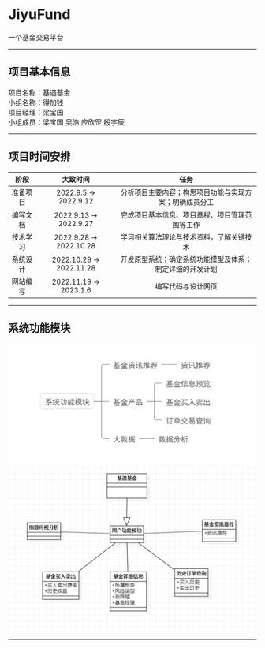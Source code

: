 # JiyuFund
一个基金交易平台  
___
## 项目基本信息
项目名称：基遇基金    
小组名称：得加钱  
项目经理：梁宝国  
小组成员：梁宝国 吴浩 应欣罡 殷宇辰  
___
## 项目时间安排
| 阶段 | 大致时间 | 任务 |
| :----: | :----: | :----: |
| 准备项目 | 2022.9.5 -> 2022.9.12 | 分析项目主要内容；构思项目功能与实现方案；明确成员分工 |
| 编写文档 | 2022.9.13 -> 2022.9.27 | 完成项目基本信息、项目章程、项目管理范围等工作 |
| 技术学习 | 2022.9.28 -> 2022.10.28 | 学习相关算法理论与技术资料，了解关键技术 |
| 系统设计 | 2022.10.29 -> 2022.11.28 | 开发原型系统；确定系统功能模型及体系；制定详细的开发计划 |
| 网站编写 | 2022.11.19 -> 2023.1.6 | 编写代码与设计网页 |
___
## 系统功能模块
![图片](https://github.com/MakiseL/JiyuFund/blob/main/img/pic1.png)  
![图片](https://github.com/MakiseL/JiyuFund/blob/main/img/pic2.png)  
___


